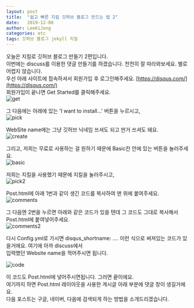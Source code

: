 ```yaml
---
layout: post
title:  "쉽고 빠른 지킬 깃허브 블로그 만드는 법 2"
date:   2019-12-06
author: LeeKiJong
categories: etc
tags: 깃허브 블로그 jekyll 지킬 
---
```


오늘은 지킬로 깃허브 블로그 만들기 2편입니다.  
이번에는 discuss를 이용한 댓글 만들기를 하겠습니다. 천천히 잘 따라와보세요. 별로 어렵지 않습니다.  
우선 아래 사이트에 접속하셔서 회원가입 후 로그인해주세요.
[https://disqus.com/](https://disqus.com/)  
회원가입이 끝나면 Get Started를 클릭해주세요.  
![get](https://user-images.githubusercontent.com/52438368/70294901-75a92800-1828-11ea-80ef-f92240c2abf3.PNG)  

그 다음에는 아래에 있는 'I want to install...' 버튼을 누르시고,  
![pick](https://user-images.githubusercontent.com/52438368/70294905-780b8200-1828-11ea-8dad-908c23869387.PNG)  

WebSite name에는 그냥 깃허브 닉네임 쓰셔도 되고 딴거 쓰셔도 돼요.  
![create](https://user-images.githubusercontent.com/52438368/70294909-7a6ddc00-1828-11ea-94a7-f16a3699dcd1.PNG)  

그리고, 저희는 무료로 사용하는 걸 원하기 때문에 Basic칸 안에 있는 버튼을 눌러주세요.  
![basic](https://user-images.githubusercontent.com/52438368/70294910-7b067280-1828-11ea-97fe-68a14d409feb.png)  

저희는 지킬을 사용했기 때문에 지킬을 눌러주시고,  
![pick2](https://user-images.githubusercontent.com/52438368/70294911-7b067280-1828-11ea-955d-6a7d98d964d2.PNG)  

Post.html에 아래 1번과 같이 생긴 코드를 복사하여 맨 위에 붙여주세요.  
![comments](https://user-images.githubusercontent.com/52438368/70294914-7b9f0900-1828-11ea-9e11-79e99f5f19d2.PNG)  

그 다음엔 2번을 누르면 아래와 같은 코드가 있을 텐데 그 코드도 그대로 복사해서 Post.html에 붙여넣어주세요.  
![comments2](https://user-images.githubusercontent.com/52438368/70294915-7b9f0900-1828-11ea-8ff3-c8ab3fc126ab.PNG)  

다시 Config.yml로 가시면 disqus_shortname: .... 이런 식으로 써져있는 코드가 있을거에요. 여기에 아까 discuss에서  
입력했던 Website name을 적어주시면 됩니다.  
  
![code](https://user-images.githubusercontent.com/52438368/70299561-90839880-1838-11ea-971e-8c3d05c869bb.PNG)

이 코드도 Post.html에 넣어주시면됩니다. 그러면 끝이에요.  
여기까지 하면 Post.html 레이아웃을 사용한 게시글 아래 부분에 댓글 창이 생길거에요.  
다음 포스트는 구글, 네이버, 다음에 검색되게 하는 방법을 소개드리겠습니다.







